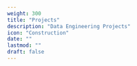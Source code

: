 ```yaml
---
weight: 300
title: "Projects"
description: "Data Engineering Projects"
icon: "Construction"
date: ""
lastmod: ""
draft: false
---
```

